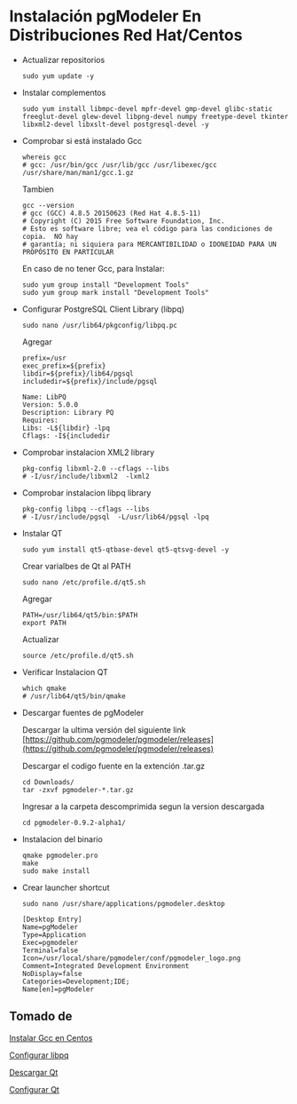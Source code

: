 # Instalación pgModeler En Distribuciones Red Hat/Centos

- Actualizar repositorios

      sudo yum update -y

- Instalar complementos

      sudo yum install libmpc-devel mpfr-devel gmp-devel glibc-static freeglut-devel glew-devel libpng-devel numpy freetype-devel tkinter libxml2-devel libxslt-devel postgresql-devel -y

- Comprobar si está instalado Gcc

      whereis gcc
      # gcc: /usr/bin/gcc /usr/lib/gcc /usr/libexec/gcc /usr/share/man/man1/gcc.1.gz

    Tambien

      gcc --version
      # gcc (GCC) 4.8.5 20150623 (Red Hat 4.8.5-11)
      # Copyright (C) 2015 Free Software Foundation, Inc.
      # Esto es software libre; vea el código para las condiciones de copia.  NO hay
      # garantía; ni siquiera para MERCANTIBILIDAD o IDONEIDAD PARA UN PROPÓSITO EN PARTICULAR

    En caso de no tener Gcc, para Instalar:

      sudo yum group install "Development Tools"
      sudo yum group mark install "Development Tools"

- Configurar PostgreSQL Client Library (libpq)

      sudo nano /usr/lib64/pkgconfig/libpq.pc

    Agregar

      prefix=/usr
      exec_prefix=${prefix}
      libdir=${prefix}/lib64/pgsql
      includedir=${prefix}/include/pgsql

      Name: LibPQ
      Version: 5.0.0
      Description: Library PQ
      Requires:
      Libs: -L${libdir} -lpq
      Cflags: -I${includedir


- Comprobar instalacion XML2 library

      pkg-config libxml-2.0 --cflags --libs
      # -I/usr/include/libxml2  -lxml2

- Comprobar instalacion libpq library

      pkg-config libpq --cflags --libs
      # -I/usr/include/pgsql  -L/usr/lib64/pgsql -lpq

- Instalar QT

      sudo yum install qt5-qtbase-devel qt5-qtsvg-devel -y

    Crear varialbes de Qt al PATH

      sudo nano /etc/profile.d/qt5.sh

    Agregar

      PATH=/usr/lib64/qt5/bin:$PATH
      export PATH

    Actualizar

      source /etc/profile.d/qt5.sh

- Verificar Instalacion QT

      which qmake
      # /usr/lib64/qt5/bin/qmake


- Descargar fuentes de pgModeler

  Descargar la ultima versión del siguiente link [https://github.com/pgmodeler/pgmodeler/releases](https://github.com/pgmodeler/pgmodeler/releases)

  Descargar el codigo fuente en la extención .tar.gz

      cd Downloads/
      tar -zxvf pgmodeler-*.tar.gz

  Ingresar a la carpeta descomprimida segun la version descargada

      cd pgmodeler-0.9.2-alpha1/

- Instalacion del binario

      qmake pgmodeler.pro
      make
      sudo make install

- Crear launcher shortcut

      sudo nano /usr/share/applications/pgmodeler.desktop

      [Desktop Entry]
      Name=pgModeler
      Type=Application
      Exec=pgmodeler
      Terminal=false
      Icon=/usr/local/share/pgmodeler/conf/pgmodeler_logo.png
      Comment=Integrated Development Environment
      NoDisplay=false
      Categories=Development;IDE;
      Name[en]=pgModeler

## Tomado de

  [Instalar Gcc en Centos](https://www.cyberciti.biz/faq/centos-rhel-7-redhat-linux-install-gcc-compiler-development-tools/)

  [Configurar libpq](https://bugzilla.redhat.com/show_bug.cgi?id=977115)

  [Descargar Qt](https://www.qt.io/download-open-source/)

  [Configurar Qt](https://wiki.qt.io/How-to-Install-Qt-5-and-Qwt-on-CentOS-6)
